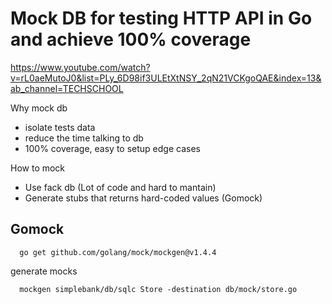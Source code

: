 # Mock DB for testing HTTP API in Go and achieve 100% coverage

https://www.youtube.com/watch?v=rL0aeMutoJ0&list=PLy_6D98if3ULEtXtNSY_2qN21VCKgoQAE&index=13&ab_channel=TECHSCHOOL

Why mock db
- isolate tests data
- reduce the time talking to db
- 100% coverage, easy to setup edge cases

How to mock 
- Use fack db (Lot of code and hard to mantain)
- Generate stubs that returns hard-coded values (Gomock)


## Gomock
```
  go get github.com/golang/mock/mockgen@v1.4.4
```

generate mocks 
```
  mockgen simplebank/db/sqlc Store -destination db/mock/store.go
```